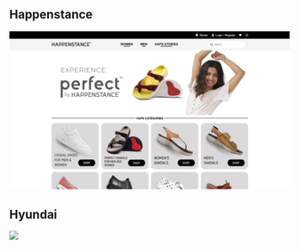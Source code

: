 <h2>Happenstance</h2>

<a href="https://spectacular-peony-f3eda2.netlify.app/"> <img src="happenstance-dis.png"> </a>


<h2>Hyundai</h2>

<a href="https://spectacular-peony-f3eda2.netlify.app/"> <img src="mustacchio-web.png"> </a>
